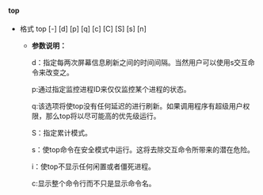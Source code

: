 #### **top**

- 格式  top [-] \[d] \[p] \[q] \[c] \[C] \[S] \[s] \[n]

  - **参数说明：**

    d：指定每两次屏幕信息刷新之间的时间间隔。当然用户可以使用s交互命令来改变之。

    p:通过指定监控进程ID来仅仅监控某个进程的状态。

    q:该选项将使top没有任何延迟的进行刷新。如果调用程序有超级用户权限，那么top将以尽可能高的优先级运行。

    S：指定累计模式。

    s：使top命令在安全模式中运行。这将去除交互命令所带来的潜在危险。

    i：使top不显示任何闲置或者僵死进程。

    c:显示整个命令行而不只是显示命令名。